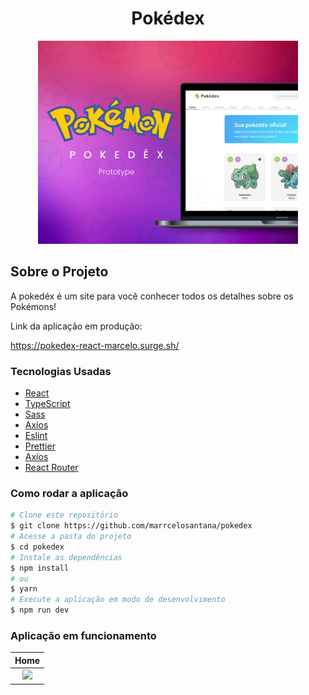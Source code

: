 <h1 style="text-align: center; font-weight: bold;">Pokédex</h1>

<div align="center" >
  <img src="src/assets/Thumb.png" height="325">
</div>

## Sobre o Projeto

A pokedéx é um site para você conhecer todos os detalhes sobre os Pokémons!

Link da aplicação em produção:

https://pokedex-react-marcelo.surge.sh/

### Tecnologias Usadas

- [React](https://pt-br.reactjs.org/)
- [TypeScript](https://www.typescriptlang.org/)
- [Sass](https://sass-lang.com/)
- [Axios](https://axios-http.com/ptbr/docs/intro)
- [Eslint](https://eslint.org/)
- [Prettier](https://prettier.io/)
- [Axios](https://axios-http.com/ptbr/docs/intro)
- [React Router](https://reactrouter.com/en/main)

### Como rodar a aplicação

```bash
# Clone este repositório
$ git clone https://github.com/marrcelosantana/pokedex
# Acesse a pasta do projeto
$ cd pokedex
# Instale as dependências
$ npm install
# ou
$ yarn
# Execute a aplicação em modo de desenvolvimento
$ npm run dev

```

### Aplicação em funcionamento

|                            Home                             |
| :---------------------------------------------------------: |
| <img src= "public/Pokedex-Preview-Made-with-Clipchamp.gif"> |
